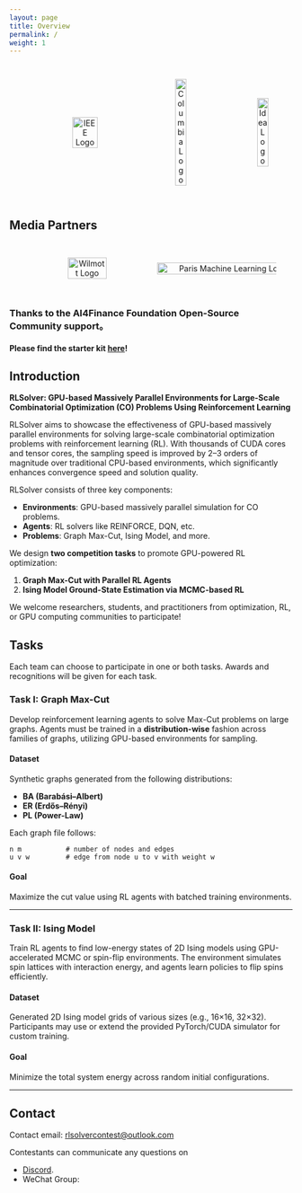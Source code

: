 ```yaml
---
layout: page
title: Overview
permalink: /
weight: 1
---
```


<div style="text-align: center; display: flex; width: 100%; justify-content: space-evenly; align-items: center; gap: 1em; padding: 2em">
  <img style="width: 30%;" src="https://github.com/Open-Finance-Lab/FinRL_Contest_2025/blob/main/docs/assets/logos/ieee-logo.png?raw=true" alt="IEEE Logo">
  <img style="width: 20%;" src="https://github.com/Open-Finance-Lab/FinRL_Contest_2025/blob/main/docs/assets/logos/columbiau.jpeg?raw=true" alt="Columbia Logo">
  <img style="width: 20%;" src="https://github.com/Open-Finance-Lab/FinRL_Contest_2025/blob/main/docs/assets/logos/idea.jpeg?raw=true" alt="Idea Logo">
</div>

## Media Partners 
<div style="text-align: center; display: flex; width: 100%; justify-content: space-evenly; align-items: center; gap: 1em; padding: 2em">
  <!-- Wilmott Logo -->
  <a href="https://wilmott.com/" target="_blank">
      <img style="width: 80%;" src="https://github.com/Open-Finance-Lab/FinRL_Contest_2025/blob/main/docs/assets/logos/Wilmott.jpg?raw=true" alt="Wilmott Logo">
  </a>

  <!-- Paris Machine Learning Logo (Same size as PyQuant News) -->
  <a href="http://parismlgroup.org/" target="_blank">
      <img style="width: 120%;" src="https://github.com/Open-Finance-Lab/FinRL_Contest_2025/blob/main/docs/assets/logos/paris_machine_learning_new.png?raw=true" alt="Paris Machine Learning Logo">
  </a>
</div>

### Thanks to the AI4Finance Foundation Open-Source Community support。

#### Please find the starter kit [here](https://github.com/Open-Finance-Lab/RLSolver_Competition_2025)!

## Introduction

**RLSolver: GPU-based Massively Parallel Environments for Large-Scale Combinatorial Optimization (CO) Problems Using Reinforcement Learning**

RLSolver aims to showcase the effectiveness of GPU-based massively parallel environments for solving large-scale combinatorial optimization problems with reinforcement learning (RL). With thousands of CUDA cores and tensor cores, the sampling speed is improved by 2–3 orders of magnitude over traditional CPU-based environments, which significantly enhances convergence speed and solution quality.

RLSolver consists of three key components:
- **Environments**: GPU-based massively parallel simulation for CO problems.
- **Agents**: RL solvers like REINFORCE, DQN, etc.
- **Problems**: Graph Max-Cut, Ising Model, and more.

We design **two competition tasks** to promote GPU-powered RL optimization:
1. **Graph Max-Cut with Parallel RL Agents**
2. **Ising Model Ground-State Estimation via MCMC-based RL**

We welcome researchers, students, and practitioners from optimization, RL, or GPU computing communities to participate!


## Tasks

Each team can choose to participate in one or both tasks. Awards and recognitions will be given for each task.

### Task I: Graph Max-Cut

Develop reinforcement learning agents to solve Max-Cut problems on large graphs. Agents must be trained in a **distribution-wise** fashion across families of graphs, utilizing GPU-based environments for sampling.

#### Dataset

Synthetic graphs generated from the following distributions:
- **BA (Barabási–Albert)**
- **ER (Erdős–Rényi)**
- **PL (Power-Law)**

Each graph file follows:

```
n m           # number of nodes and edges  
u v w         # edge from node u to v with weight w  
```

#### Goal

Maximize the cut value using RL agents with batched training environments.

---

### Task II: Ising Model

Train RL agents to find low-energy states of 2D Ising models using GPU-accelerated MCMC or spin-flip environments. The environment simulates spin lattices with interaction energy, and agents learn policies to flip spins efficiently.

#### Dataset

Generated 2D Ising model grids of various sizes (e.g., 16×16, 32×32). Participants may use or extend the provided PyTorch/CUDA simulator for custom training.

#### Goal

Minimize the total system energy across random initial configurations.

---


## Contact
Contact email: rlsolvercontest@outlook.com

Contestants can communicate any questions on 
* [Discord](https://discord.gg/RNYsEwcXVj).
* WeChat Group:
<div style="text-align: center; display: flex; width: 100%; justify-content: space-evenly; align-items: left; gap: 1em; padding: 2em">
</div>





